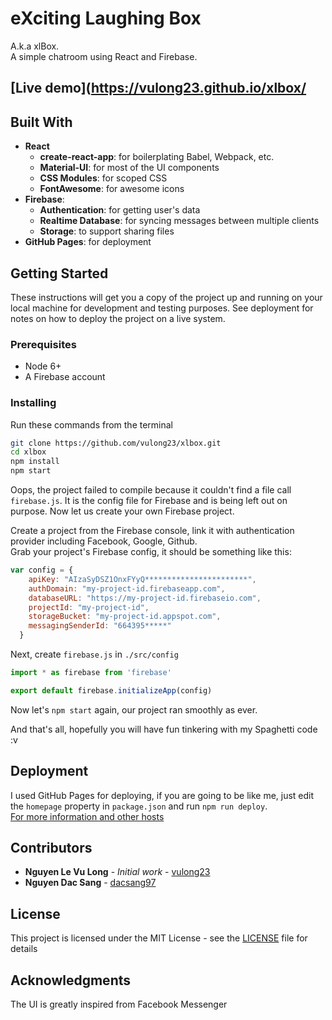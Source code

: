 # eXciting Laughing Box

A.k.a xlBox.  
A simple chatroom using React and Firebase.  
## [Live demo](https://vulong23.github.io/xlbox/

## Built With

* **React**
    - **create-react-app**: for boilerplating Babel, Webpack, etc.
    - **Material-UI**: for most of the UI components
    - **CSS Modules**: for scoped CSS
    - **FontAwesome**: for awesome icons
* **Firebase**:
    - **Authentication**: for getting user's data
    - **Realtime Database**: for syncing messages between multiple clients
    - **Storage**: to support sharing files
* **GitHub Pages**: for deployment

## Getting Started

These instructions will get you a copy of the project up and running on your local machine for development and testing purposes. See deployment for notes on how to deploy the project on a live system.

### Prerequisites

* Node 6+
* A Firebase account

### Installing

Run these commands from the terminal
```bash
git clone https://github.com/vulong23/xlbox.git
cd xlbox
npm install
npm start
```

Oops, the project failed to compile because it couldn't find a file call `firebase.js`. It is the config file for Firebase and is being left out on purpose. Now let us create your own Firebase project.

Create a project from the Firebase console, link it with authentication provider including Facebook, Google, Github.  
Grab your project's Firebase config, it should be something like this:
```javascript
var config = {
    apiKey: "AIzaSyDSZ1OnxFYyQ***********************",
    authDomain: "my-project-id.firebaseapp.com",
    databaseURL: "https://my-project-id.firebaseio.com",
    projectId: "my-project-id",
    storageBucket: "my-project-id.appspot.com",
    messagingSenderId: "664395*****"
  }
```

Next, create `firebase.js` in `./src/config`
```javascript
import * as firebase from 'firebase'

export default firebase.initializeApp(config)
```

Now let's ```npm start``` again, our project ran smoothly as ever.

And that's all, hopefully you will have fun tinkering with my Spaghetti code :v

## Deployment

I used GitHub Pages for deploying, if you are going to be like me, just edit the ```homepage``` property in ```package.json``` and run ```npm run deploy```.  
[For more information and other hosts](https://github.com/facebookincubator/create-react-app/blob/master/packages/react-scripts/template/README.md#github-pages)

## Contributors

* **Nguyen Le Vu Long** - *Initial work* - [vulong23](https://github.com/vulong23)
* **Nguyen Dac Sang** - [dacsang97](https://github.com/dacsang97)

## License

This project is licensed under the MIT License - see the [LICENSE](LICENSE) file for details

## Acknowledgments

The UI is greatly inspired from Facebook Messenger
